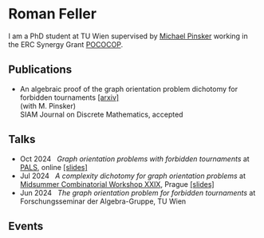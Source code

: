 # Roman Feller

I am a PhD student at TU Wien supervised by [Michael Pinsker](https://dmg.tuwien.ac.at/pinsker/) working in the ERC Synergy Grant [POCOCOP](https://www.pococop.eu).


## Publications

* An algebraic proof of the graph orientation problem dichotomy for forbidden tournaments [[arxiv]](https://arxiv.org/pdf/2405.20263)<br>
  (with M. Pinsker)<br>
  SIAM Journal on Discrete Mathematics, accepted

## Talks

* Oct 2024 &nbsp; *Graph orientation problems with forbidden tournaments* at [PALS](https://math.colorado.edu/algebralogic/), online [[slides]](slides/PALS_2024)
* Jul 2024 &nbsp; *A complexity dichotomy for graph orientation problems* at [Midsummer Combinatorial Workshop XXIX](https://www.mff.cuni.cz/en/kam/events/mcw/mcw-2024), Prague [[slides]](slides/MCW_2024)
* Jun 2024 &nbsp; *The graph orientation problem for forbidden tournaments* at Forschungsseminar der Algebra-Gruppe, TU Wien

## Events


